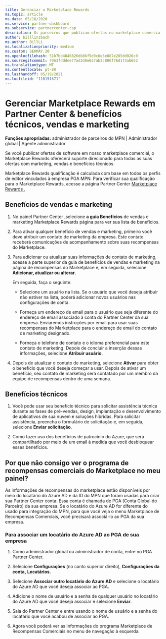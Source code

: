 ```yaml
---
title: Gerenciar o Marketplace Rewards
ms.topic: article
ms.date: 05/18/2020
ms.service: partner-dashboard
ms.subservice: partnercenter-csp
description: Os parceiros que publicam ofertas no marketplace comercial são qualificados para benefícios que oferecem suporte a marketing.
author: billlinzbach
ms.author: BillLi
ms.localizationpriority: medium
ms.custom: SEOMAY.20
ms.openlocfilehash: 51b7bd4846826db86f5d9c6e5e087e285dd026c0
ms.sourcegitcommit: 7063fdddee77ad2d8e627ab3c806f76d173ab652
ms.translationtype: MT
ms.contentlocale: pt-BR
ms.lasthandoff: 05/19/2021
ms.locfileid: "110151671"
---
```

# <a name="manage-marketplace-rewards-in-partner-center--activate-marketing-sales-and-technical-benefits"></a>Gerenciar Marketplace Rewards em Partner Center & benefícios técnicos, vendas e marketing

**Funções apropriadas:** administrador de parceiros do MPN | Administrador global | Agente administrador

Se você publicar ofertas de software em nosso marketplace comercial, o Marketplace Rewards oferecerá suporte direcionado para todas as suas ofertas com marketing, vendas e benefícios técnicos.

Marketplace Rewards qualificação é calculada com base em todos os perfis de editor vinculados à empresa PGA MPN. Para verificar sua qualificação para o Marketplace Rewards, acesse a página Partner Center [Marketplace Rewards .](https://partner.microsoft.com/dashboard/mpn/program/commercialmarketplace)

## <a name="sales-and-marketing-benefits"></a>Benefícios de vendas e marketing

1. No painel Partner Center [,](https://partner.microsoft.com/dashboard)selecione **a guia Benefícios** de vendas e marketing Marketplace Rewards página para ver sua lista de benefícios. 

2. Para ativar qualquer benefício de vendas e marketing, primeiro você deve atribuir um contato de marketing da empresa. Este contato receberá comunicações de acompanhamento sobre suas recompensas do Marketplace.

3. Para adicionar ou atualizar suas informações de contato de marketing, acesse a parte superior da guia de benefícios de vendas e marketing na página de recompensas do Marketplace e, em seguida, selecione **Adicionar, atualizar ou alterar**. 

   Em seguida, faça o seguinte:

   - Selecione um usuário na lista. Se o usuário que você deseja atribuir não estiver na lista, poderá adicionar novos usuários nas configurações de conta.

   - Forneça um endereço de email para o usuário que seja diferente do endereço de email associado à conta do Partner Center da sua empresa. Enviaremos instruções por email para usar suas recompensas do Marketplace para o endereço de email do contato de marketing designado.

   - Forneça o telefone de contato e o idioma preferencial para este contato de marketing. Depois de concluir a inserção dessas informações, selecione **Atribuir usuário**.

4. Depois de atualizar o contato de marketing, selecione **Ativar** para obter o benefício que você deseja começar a usar. Depois de ativar um benefício, seu contato de marketing será contatado por um membro da equipe de recompensas dentro de uma semana.

## <a name="technical-benefits"></a>Benefícios técnicos

1. Você pode usar seu benefício técnico para solicitar assistência técnica durante as fases de pré-vendas, design, implantação e desenvolvimento de aplicativos de sua nuvem e soluções híbridas. Para solicitar assistência, preencha o formulário de solicitação e, em seguida, selecione **Enviar solicitação**.

2. Como fazer uso dos benefícios de patrocínio do Azure, que será compartilhado por meio de um email à medida que você desbloquear esses benefícios.

## <a name="why-cant-i-see-the-commercial-marketplace-rewards-program-on-my-dashboard"></a>Por que não consigo ver o programa de recompensas comerciais do Marketplace no meu painel?

As informações de recompensas do marketplace estão disponíveis por meio do locatário do Azure AD e da ID do MPN que foram usadas para criar sua Partner Center conta. Essa conta é chamada de PGA (Conta Global do Parceiro) da sua empresa. Se o locatário do Azure AD for diferente do usado para integração do MPN, para que você veja o menu Marketplace de Recompensas Comerciais, você precisará associá-lo ao PGA da sua empresa.

### <a name="to-associate-an-azure-ad-tenant-with-the-pga-of-your-company"></a>Para associar um locatário do Azure AD ao PGA de sua empresa

1. Como administrador global ou administrador de conta, entre no PGA Partner Center.

2. Selecione **Configurações** (no canto superior direito), **Configurações da conta,** **Locatários.** 

3. Selecione **Associar outro locatário do Azure AD** e selecione o locatário do Azure AD que você deseja associar ao PGA.

4. Adicione o nome de usuário e a senha de qualquer usuário no locatário do Azure AD que você deseja associar e selecione **Enviar**.

5. Saia do Partner Center e entre usando o nome de usuário e a senha do locatário que você acabou de associar ao PGA.

6. Agora você poderá ver as informações do programa Marketplace de Recompensas Comerciais no menu de navegação à esquerda.

